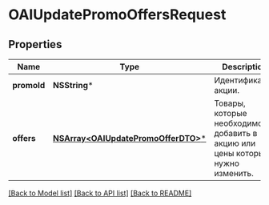 # OAIUpdatePromoOffersRequest

## Properties
Name | Type | Description | Notes
------------ | ------------- | ------------- | -------------
**promoId** | **NSString*** | Идентификатор акции. | 
**offers** | [**NSArray&lt;OAIUpdatePromoOfferDTO&gt;***](OAIUpdatePromoOfferDTO.md) | Товары, которые необходимо добавить в акцию или цены которых нужно изменить. | 

[[Back to Model list]](../README.md#documentation-for-models) [[Back to API list]](../README.md#documentation-for-api-endpoints) [[Back to README]](../README.md)


